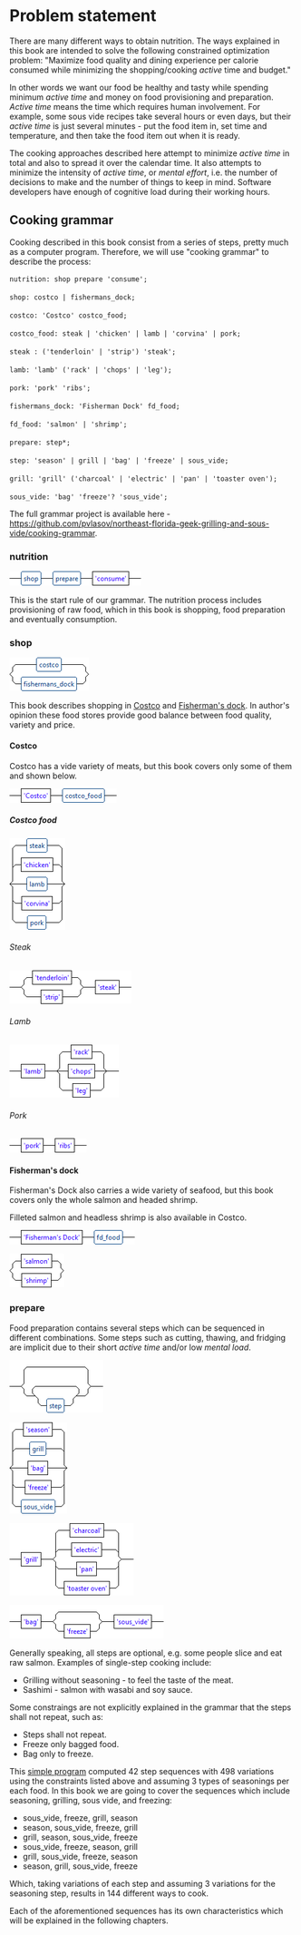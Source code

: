 # Problem statement

There are many different ways to obtain nutrition. The ways explained in this book 
are intended to solve the following constrained optimization problem: "Maximize food 
quality and dining experience per calorie consumed while minimizing the shopping/cooking 
_active_ time and budget."

In other words we want our food be healthy and tasty while spending minimum _active 
time_ and money on food provisioning and preparation. _Active time_ means the time which 
requires human involvement. For example, some sous vide recipes take several hours or 
even days, but their _active time_ is just several minutes - put the food item in, set 
time and temperature, and then take the food item out when it is ready.

The cooking approaches described here attempt to minimize _active time_ in total and 
also to spread it over the calendar time. It also attempts to minimize the intensity 
of _active time_, or _mental effort_, i.e. the number of decisions to make and the number of things to keep 
in mind. Software developers have enough of cognitive load during their working hours.   

## Cooking grammar

Cooking described in this book consist from a series of steps, pretty much as a computer 
program. Therefore, we will use "cooking grammar" to describe the process:

```
nutrition: shop prepare 'consume';

shop: costco | fishermans_dock;

costco: 'Costco' costco_food;

costco_food: steak | 'chicken' | lamb | 'corvina' | pork;

steak : ('tenderloin' | 'strip') 'steak';

lamb: 'lamb' ('rack' | 'chops' | 'leg');

pork: 'pork' 'ribs';

fishermans_dock: 'Fisherman Dock' fd_food;

fd_food: 'salmon' | 'shrimp';

prepare: step*;

step: 'season' | grill | 'bag' | 'freeze' | sous_vide;

grill: 'grill' ('charcoal' | 'electric' | 'pan' | 'toaster oven'); 

sous_vide: 'bag' 'freeze'? 'sous_vide';  
```    

The full grammar project is available here - https://github.com/pvlasov/northeast-florida-geek-grilling-and-sous-vide/cooking-grammar.

### nutrition

![nutrition](cooking-grammar/images/nutrition.png)

This is the start rule of our grammar. The nutrition process includes provisioning of raw food, which in this book is shopping, 
food preparation and eventually consumption.

### shop

![shop](cooking-grammar/images/shop.png)

This book describes shopping in [Costco](https://www.costco.com/warehouse-locations/e-jacksonville-jacksonville-fl-357.html) and 
[Fisherman's dock](http://www.thefishermansdock.com/). In author's opinion these food 
stores provide good balance between food quality, variety and price. 

#### Costco

Costco has a vide variety of meats, but this book covers only some of them and shown below.

![costco](cooking-grammar/images/costco.png)

##### Costco food
![costco food](cooking-grammar/images/costco_food.png)

###### Steak
![steak](cooking-grammar/images/steak.png)

###### Lamb
![lamb](cooking-grammar/images/lamb.png)

###### Pork
![pork](cooking-grammar/images/pork.png)

#### Fisherman's dock 

Fisherman's Dock also carries a wide variety of seafood, but this book covers only the 
whole salmon and headed shrimp. 

Filleted salmon and headless shrimp is also available in Costco.

![fisherman's dock](cooking-grammar/images/fishermans_dock.png)

![fisherman's dock food](cooking-grammar/images/fd_food.png)

### prepare

Food preparation contains several steps which can be sequenced in different combinations. 
Some steps such as cutting, thawing, and fridging are implicit due to their short _active 
time_ and/or low _mental load_.

![prepare](cooking-grammar/images/prepare.png)

![step](cooking-grammar/images/step.png)

![grill](cooking-grammar/images/grill.png)

![sous_vide](cooking-grammar/images/sous_vide.png)

Generally speaking, all steps are optional, e.g. some people slice and eat raw salmon. Examples 
of single-step cooking include: 

* Grilling without seasoning - to feel the taste of the meat.
* Sashimi - salmon with wasabi and soy sauce.

Some constraings are not explicitly explained in the grammar that the steps shall not repeat, such 
as:

* Steps shall not repeat.
* Freeze only bagged food.
* Bag only to freeze.

This [simple program](https://github.com/pvlasov/northeast-florida-geek-grilling-and-sous-vide/blob/master/cooking-grammar/src/us/vlasov/cooking/Cooking.java) 
computed 42 step sequences with 498 variations using the constraints listed above and 
assuming 3 types of seasonings per each food. In this book we are going to cover the 
sequences which include seasoning, grilling, sous vide, and freezing:

* sous_vide, freeze, grill, season
* season, sous_vide, freeze, grill
* grill, season, sous_vide, freeze
* sous_vide, freeze, season, grill
* grill, sous_vide, freeze, season
* season, grill, sous_vide, freeze
   
Which, taking variations of each step and assuming 3 variations for the seasoning step, 
results in 144 different ways to cook.

Each of the aforementioned sequences has its own characteristics which will be explained 
in the following chapters.


